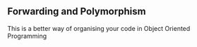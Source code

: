 ## Forwarding and Polymorphism
This is a better way of organising your code in Object Oriented Programming